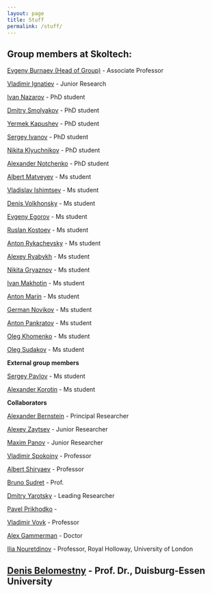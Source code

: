 ```yaml
---
layout: page
title: Stuff
permalink: /stuff/
---
```


**Group members at Skoltech**:
---
[Evgeny Burnaev (Head of Group)](http://faculty.skoltech.ru/people/evgenyburnaev) - Associate Professor

[Vladimir Ignatiev](/stuff/VladimirIgnatiev) - Junior Research

[Ivan Nazarov](/stuff/IvanNazarov) - PhD student

[Dmitry Smolyakov](/stuff/DmitrySmolyakov) - PhD student

[Yermek Kapushev](/stuff/YermekKapushev) - PhD student

[Sergey Ivanov](/stuff/SergeyIvanov) - PhD student

[Nikita Klyuchnikov](/stuff/NikitaKlyuchnikov) - PhD student

[Alexander Notchenko](/stuff/AlexanderNotchenko) - PhD student

[Albert Matveyev](/stuff/AlbertMatveyev) - Ms student

[Vladislav Ishimtsev](/stuff/VladislavIshimtsev) - Ms student

[Denis Volkhonsky](/stuff/DenisVolkhonsky) - Ms student

[Evgeny Egorov](/stuff/EvgenyEgorov) - Ms student

[Ruslan Kostoev](/stuff/RuslanKostoev) - Ms student

[Anton Rykachevsky](/stuff/AntonRykachevsky) - Ms student

[Alexey Ryabykh](/stuff/AlexeyRyabykh) - Ms student

[Nikita Gryaznov](/stuff/NikitaGryaznov) - Ms student

[Ivan Makhotin](/stuff/IvanMakhotin) - Ms student

[Anton Marin](/stuff/AntonMarin) - Ms student

[German Novikov](/stuff/GermanNovikov) - Ms student

[Anton Pankratov](/stuff/AntonPankratov) - Ms student

[Oleg Khomenko](/stuff/OlegKhomenko) - Ms student

[Oleg Sudakov](/stuff/OlegSudakov) - Ms student

**External group members**

[Sergey Pavlov](/stuff/SergeyPavlov) - Ms student

[Alexander Korotin](/stuff/AlexanderKorotin) - Ms student

**Collaborators**

[Alexander Bernstein](http://faculty.skoltech.ru/people/alexanderbernstein) - Principal Researcher

[Alexey Zaytsev](http://faculty.skoltech.ru/people/alexeizaitsev) - Junior Researcher

[Maxim Panov](http://faculty.skoltech.ru/people/maximpanov) - Junior Researcher

[Vladimir Spokoiny](http://www.wias-berlin.de/people/spokoiny/) - Professor

[Albert Shiryaev](https://cees-www.mit.edu/index.php/team-2/item/20-albert-n-shiryaev.html) - Professor

[Bruno Sudret](http://www.sudret.ibk.ethz.ch/people/prof-dr-bruno-sudret.html) - Prof.

[Dmitry Yarotsky](http://faculty.skoltech.ru/people/dmitryyarotskiy) - Leading Researcher

[Pavel Prikhodko](/stuff/PavelPrikhodko) - 

[Vladimir Vovk](http://www.vovk.net/) - Professor

[Alex Gammerman](http://www.gammerman.com/) - Doctor

[Ilia Nouretdinov](https://pure.royalholloway.ac.uk/portal/en/persons/ilia-nouretdinov(e4136840-3249-47a8-81b6-9f89fdabce36).html) - Professor, Royal Holloway, University of London

[Denis Belomestny](https://www.uni-due.de/~hm0124/index.php) - Prof. Dr., Duisburg-Essen University
---

